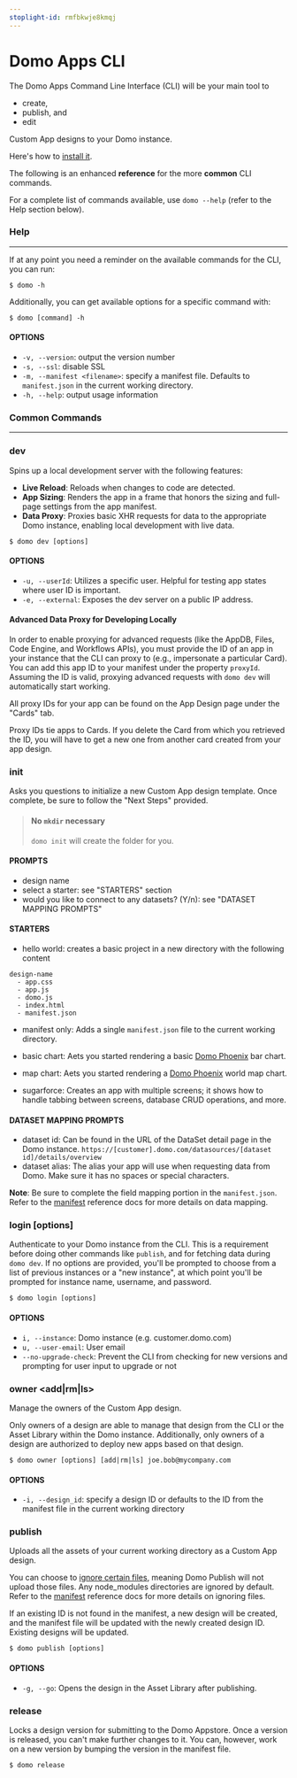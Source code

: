 ```yaml
---
stoplight-id: rmfbkwje8kmqj
---
```


# Domo Apps CLI

The Domo Apps Command Line Interface (CLI) will be your main tool to 

- create,
- publish, and
- edit

Custom App designs to your Domo instance. 

Here's how to [install it](/docs/Apps/App-Framework/Quickstart/Setup-and-Installation.md). 

The following is an enhanced **reference** for the more **common** CLI commands. 

For a complete list of commands available, use `domo --help` (refer to the Help section below).

### Help
---
If at any point you need a reminder on the available commands for the CLI, you can run:

```
$ domo -h
```

Additionally, you can get available options for a specific command with:

```
$ domo [command] -h
```

#### OPTIONS
* `-v, --version`: output the version number
* `-s, --ssl`: disable SSL
* `-m, --manifest <filename>`: specify a manifest file. Defaults to `manifest.json` in the current working directory.
* `-h, --help`: output usage information


### Common Commands
---
### dev

Spins up a local development server with the following features:

  * **Live Reload**: Reloads when changes to code are detected.
  * **App Sizing**: Renders the app in a frame that honors the sizing and full-page settings from the app manifest.
  * **Data Proxy**: Proxies basic XHR requests for data to the appropriate Domo instance, enabling local development with live data.

```
$ domo dev [options]
```

#### OPTIONS
* `-u, --userId`: Utilizes a specific user. Helpful for testing app states where user ID is important.
* `-e, --external`: Exposes the dev server on a public IP address.

#### Advanced Data Proxy for Developing Locally
In order to enable proxying for advanced requests (like the AppDB, Files, Code Engine, and Workflows APIs), you must provide the ID of an app in your instance that the CLI can proxy to (e.g., impersonate a particular Card). You can add this app ID to your manifest under the property `proxyId`. Assuming the ID is valid, proxying advanced requests with `domo dev` will automatically start working.

All proxy IDs for your app can be found on the App Design page under the "Cards" tab.

Proxy IDs tie apps to Cards. If you delete the Card from which you retrieved the ID, you will have to get a new one from another card created from your app design.

### init

Asks you questions to initialize a new Custom App design template. Once complete, be sure to follow the "Next Steps" provided.

<!-- theme: info -->
> #### No `mkdir` necessary
>
> `domo init` will create the folder for you.

#### PROMPTS
* design name
* select a starter: see "STARTERS" section
* would you like to connect to any datasets? (Y/n): see "DATASET MAPPING PROMPTS"

#### STARTERS
* hello world: creates a basic project in a new directory with the following content

```
design-name
  - app.css
  - app.js
  - domo.js
  - index.html
  - manifest.json
```

* manifest only: Adds a single `manifest.json` file to the current working directory.

* basic chart: Aets you started rendering a basic [Domo Phoenix] bar chart.

* map chart: Aets you started rendering a [Domo Phoenix] world map chart.

* sugarforce: Creates an app with multiple screens; it shows how to handle tabbing between screens, database CRUD operations, and more.

[Domo Phoenix]: https://domoapps.github.io/domo-phoenix/

#### DATASET MAPPING PROMPTS
* dataset id: Can be found in the URL of the DataSet detail page in the Domo instance. `https://[customer].domo.com/datasources/[dataset id]/details/overview`
* dataset alias: The alias your app will use when requesting data from Domo. Make sure it has no spaces or special characters.

**Note**: Be sure to complete the field mapping portion in the `manifest.json`. Refer to the [manifest](/docs/Apps/App-Framework/Guides/manifest.md#mapping) reference docs for more details on data mapping.

### login [options]

Authenticate to your Domo instance from the CLI. This is a requirement before doing other commands like `publish`, and for fetching data during `domo dev`. If no options are provided, you'll be prompted to choose from a list of previous instances or a "new instance", at which point you'll be prompted for instance name, username, and password.

```
$ domo login [options]
```

#### OPTIONS
* `i, --instance`: Domo instance (e.g. customer.domo.com)
* `u, --user-email`: User email
* `--no-upgrade-check`: Prevent the CLI from checking for new versions and prompting for user input to upgrade or not

### owner <add|rm|ls>

Manage the owners of the Custom App design. 

Only owners of a design are able to manage that design from the CLI or the Asset Library within the Domo instance. Additionally, only owners of a design are authorized to deploy new apps based on that design.

```
$ domo owner [options] [add|rm|ls] joe.bob@mycompany.com
```

#### OPTIONS
* `-i, --design_id`: specify a design ID or defaults to the ID from the manifest file in the current working directory

### publish 

Uploads all the assets of your current working directory as a Custom App design.

You can choose to [ignore certain files]((/docs/Apps/App-Framework/Guides/manifest.md#ignore)), meaning Domo Publish will not upload those files. Any node_modules directories are ignored by default. Refer to the [manifest](/docs/Apps/App-Framework/Guides/manifest.md#ignore) reference docs for more details on ignoring files.

If an existing ID is not found in the manifest, a new design will be created, and the manifest file will be updated with the newly created design ID. Existing designs will be updated.

```
$ domo publish [options]
```

#### OPTIONS
* `-g, --go`: Opens the design in the Asset Library after publishing.

### release

Locks a design version for submitting to the Domo Appstore. Once a version is released, you can't make further changes to it. You can, however, work on a new version by bumping the version in the manifest file. 

```
$ domo release
```
